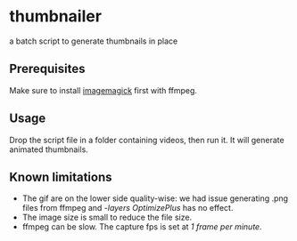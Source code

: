 # thumbnailer
a batch script to generate thumbnails in place

## Prerequisites
Make sure to install [imagemagick](https://www.imagemagick.org/script/download.php) first with ffmpeg.

## Usage
Drop the script file in a folder containing videos, then run it. It will generate animated thumbnails.

## Known limitations
* The gif are on the lower side quality-wise: we had issue generating .png files from ffmpeg and *-layers OptimizePlus* has no effect. 
* The image size is small to reduce the file size.
* ffmpeg can be slow. The capture fps is set at *1 frame per minute.*
